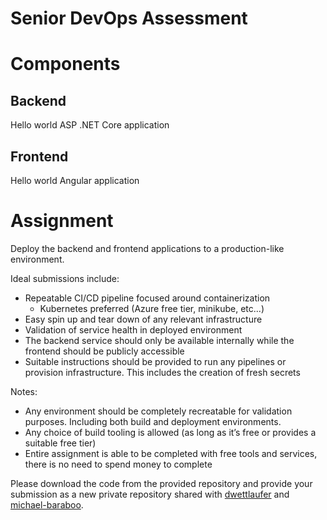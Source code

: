 # Senior DevOps Assessment

# Components

## Backend

Hello world ASP .NET Core application

## Frontend

Hello world Angular application

# Assignment

Deploy the backend and frontend applications to a production-like environment.

Ideal submissions include:

- Repeatable CI/CD pipeline focused around containerization
  - Kubernetes preferred (Azure free tier, minikube, etc...)
- Easy spin up and tear down of any relevant infrastructure
- Validation of service health in deployed environment
- The backend service should only be available internally while the frontend should be publicly accessible
- Suitable instructions should be provided to run any pipelines or provision infrastructure. This includes the creation of fresh secrets

Notes:

- Any environment should be completely recreatable for validation purposes. Including both build and deployment environments.
- Any choice of build tooling is allowed (as long as it’s free or provides a suitable free tier)
- Entire assignment is able to be completed with free tools and services, there is no need to spend money to complete

Please download the code from the provided repository and provide your submission as a new private repository shared with [dwettlaufer](https://www.github.com/dwettlaufer) and [michael-baraboo](https://www.github.com/michael-baraboo).
